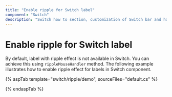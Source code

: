 ```yaml
---
title: "Enable ripple for Switch label"
component: "Switch"
description: "Switch how to section, customization of Switch bar and handle, change size, name and value in form submit."
---
```


# Enable ripple for Switch label

By default, label with ripple effect is not available in Switch. You can achieve this using `rippleMouseHandler`
method. The following example illustrates how to enable ripple effect for labels in Switch component.

{% aspTab template="switch/ripple/demo", sourceFiles="default.cs" %}

{% endaspTab %}
